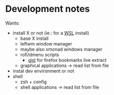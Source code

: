 # Development notes

Wants:
- install X or not (ie.: for a [WSL](https://docs.microsoft.com/en-us/windows/wsl/) install)
  - base X install
  - leftwm window manager
  - maybe also xmonad windows manager
  - rofi/dmenu scripts
    - [gist](https://gist.github.com/mdupuis13/9e4b2c27685f0095c8f2044d66a518cc) for firefox bookmarks live extract
  - graphical applications -> read list from file
- instal dev environment or not
- shell
  - zsh + config
  - shell applications -> read list from file
